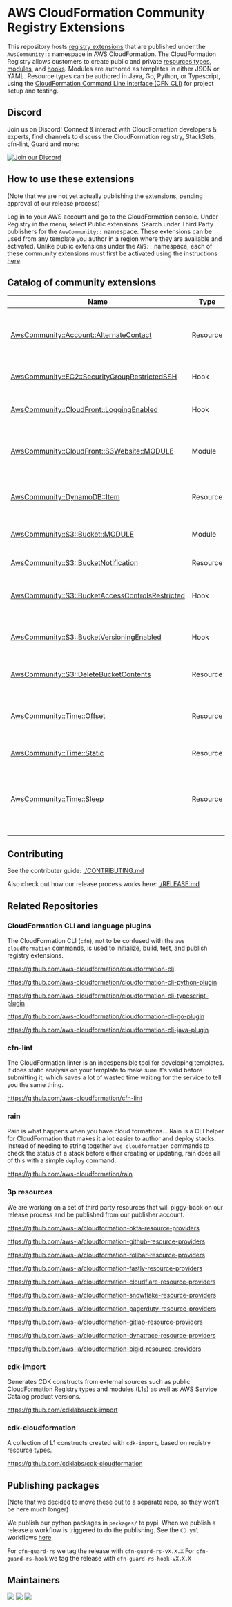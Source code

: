 # AWS CloudFormation Community Registry Extensions

This repository hosts [registry extensions](https://docs.aws.amazon.com/AWSCloudFormation/latest/UserGuide/registry.html)
that are published under the `AwsCommunity::` namespace in AWS CloudFormation.
The CloudFormation Registry allows customers to create public and private
[resources
types](https://docs.aws.amazon.com/cloudformation-cli/latest/userguide/resource-types.html),
[modules](https://docs.aws.amazon.com/cloudformation-cli/latest/userguide/modules.html),
and
[hooks](https://docs.aws.amazon.com/cloudformation-cli/latest/userguide/hooks.html).
Modules are authored as templates in either JSON or YAML. Resource types can be authored in Java, Go, Python, or Typescript, using the
[CloudFormation Command Line Interface (CFN
CLI)](https://docs.aws.amazon.com/cloudformation-cli/latest/userguide/what-is-cloudformation-cli.html)
for project setup and testing. 

## Discord

Join us on Discord! Connect & interact with CloudFormation developers &
experts, find channels to discuss the CloudFormation registry, StackSets,
cfn-lint, Guard and more:

[![Join our Discord](https://discordapp.com/api/guilds/981586120448020580/widget.png?style=banner3)](https://discord.gg/9zpd7TTRwq)

## How to use these extensions

(Note that we are not yet actually publishing the extensions, pending approval 
of our release process)

Log in to your AWS account and go to the CloudFormation console. Under Registry
in the menu, select Public extensions. Search under Third Party publishers for
the `AwsCommunity::` namespace. These extensions can be used from any template
you author in a region where they are available and activated. Unlike public
extensions under the `AWS::` namespace, each of these community extensions must
first be activated using the instructions
[here](https://docs.aws.amazon.com/AWSCloudFormation/latest/UserGuide/registry-public.html).

## Catalog of community extensions

|Name|Type|Version|Description|
|----|----|-------|-----------|
|[AwsCommunity::Account::AlternateContact](./resources/Account_AlternateContact)|Resource|Prod|An alternate contact attached to an Amazon Web Services account|
|[AwsCommunity::EC2::SecurityGroupRestrictedSSH](./hooks/EC2_SecurityGroupRestrictedSSH)|Hook|Prod|Restrict SSH traffic from 0.0.0.0/0|
|[AwsCommunity::CloudFront::LoggingEnabled](./hooks/CloudFront_LoggingEnabled)|Hook|Alpha|Validate that a CloudFront distribution has logging enabled|
|[AwsCommunity::CloudFront::S3Website::MODULE](./modules/CloudFront_S3Website/)|Module|Prod|CloudFront backed by an S3 bucket with Route53 integration|
|[AwsCommunity::DynamoDB::Item](./resources/DynamoDB_Item)|Resource|Prod|Manage the lifecycle of items in a DynamoDB table|
|[AwsCommunity::S3::Bucket::MODULE](./modules/S3_Bucket/)|Module|Prod|Create a standard S3 bucket|
|[AwsCommunity::S3::BucketNotification](./resources/S3_BucketNotification)|Resource|Alpha|Configure bucket notifications|
|[AwsCommunity::S3::BucketAccessControlsRestricted](./hooks/S3_PublicAccessControlsRestricted)|Hook|Prod|Validate that an AWS::S3::Bucket has versioning enabled|
|[AwsCommunity::S3::BucketVersioningEnabled](./hooks/S3_BucketVersioningEnabled)|Hook|Prod|Validates S3 Bucket is configured to block public access|
|[AwsCommunity::S3::DeleteBucketContents](./resources/S3_DeleteBucketContents)|Resource|Prod|Delete all objects in a bucket|
|[AwsCommunity::Time::Offset](./resources/DynamoDB_Item)|Resource|Prod|Creates a time based resource with an offset from the provided time or now|
|[AwsCommunity::Time::Static](./resources/DynamoDB_Item)|Resource|Prod|Creates a static time stamp|
|[AwsCommunity::Time::Sleep](./resources/DynamoDB_Item)|Resource|Prod|Sleep a provided number of seconds between create, update, or delete operations.|


## Contributing

See the contributer guide: [./CONTRIBUTING.md](CONTRIBUTING.md)

Also check out how our release process works here: [./RELEASE.md](RELEASE.md)

## Related Repositories

### CloudFormation CLI and language plugins

The CloudFormation CLI (`cfn`), not to be confused with the `aws
cloudformation` commands, is used to initialize, build, test, and publish
registry extensions.

https://github.com/aws-cloudformation/cloudformation-cli

https://github.com/aws-cloudformation/cloudformation-cli-python-plugin

https://github.com/aws-cloudformation/cloudformation-cli-typescript-plugin

https://github.com/aws-cloudformation/cloudformation-cli-go-plugin

https://github.com/aws-cloudformation/cloudformation-cli-java-plugin

### cfn-lint

The CloudFormation linter is an indespensible tool for developing templates. It
does static analysis on your template to make sure it's valid before submitting
it, which saves a lot of wasted time waiting for the service to tell you the
same thing.

https://github.com/aws-cloudformation/cfn-lint

### rain

Rain is what happens when you have cloud formations... Rain is a CLI helper for
CloudFormation that makes it a lot easier to author and deploy stacks. Instead
of needing to string together `aws cloudformation` commands to check the status
of a stack before either creating or updating, rain does all of this with a
simple `deploy` command.

https://github.com/aws-cloudformation/rain

### 3p resources

We are working on a set of third party resources that will piggy-back on our release process and be published from our publisher account.

https://github.com/aws-ia/cloudformation-okta-resource-providers

https://github.com/aws-ia/cloudformation-github-resource-providers

https://github.com/aws-ia/cloudformation-rollbar-resource-providers

https://github.com/aws-ia/cloudformation-fastly-resource-providers

https://github.com/aws-ia/cloudformation-cloudflare-resource-providers

https://github.com/aws-ia/cloudformation-snowflake-resource-providers

https://github.com/aws-ia/cloudformation-pagerduty-resource-providers

https://github.com/aws-ia/cloudformation-gitlab-resource-providers

https://github.com/aws-ia/cloudformation-dynatrace-resource-providers

https://github.com/aws-ia/cloudformation-bigid-resource-providers

### cdk-import

Generates CDK constructs from external sources such as public CloudFormation Registry types and modules (L1s) as well as AWS Service Catalog product versions.

https://github.com/cdklabs/cdk-import

### cdk-cloudformation

A collection of L1 constructs created with `cdk-import`, based on registry resource types.

https://github.com/cdklabs/cdk-cloudformation

## Publishing packages

(Note that we decided to move these out to a separate repo, so they won't be here much longer)

We publish our python packages in `packages/` to pypi. When we publish a release a workflow is triggered to do the publishing. See the `CD.yml` workflows [here](./github/workflows)

For `cfn-guard-rs` we tag the release with `cfn-guard-rs-vX.X.X`
For `cfn-guard-rs-hook` we tag the release with `cfn-guard-rs-hook-vX.X.X`

## Maintainers

[![](https://github.com/ericzbeard.png?size=50)](https://github.com/ericzbeard)
[![](https://github.com/kddejong.png?size=50)](https://github.com/kddejong)
[![](https://github.com/mmaeng.png?size=50)](https://github.com/mmaeng)

